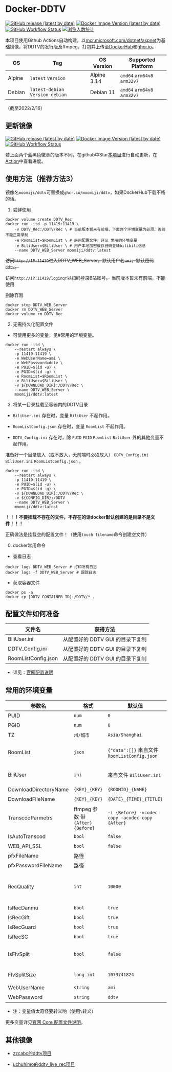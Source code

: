 # Docker-DDTV

[![GitHub release (latest by date)](https://img.shields.io/github/v/release/CHKZL/DDTV?label=DDTV&style=flat-square)](https://github.com/CHKZL/DDTV/releases/latest)
[![Docker Image Version (latest by date)](https://img.shields.io/docker/v/moomiji/ddtv?label=DockerHub&sort=semver&style=flat-square)](https://hub.docker.com/r/moomiji/ddtv/tags?page=1&ordering=last_updated)
[![GitHub Workflow Status](https://img.shields.io/github/workflow/status/moomiji/docker-ddtv/DDTV_WEB_Server_Docker?label=Docker%20Build&style=flat-square)](https://github.com/moomiji/docker-ddtv/actions/workflows/DDTV_WEB_Server_Docker.yml)
[![浏览人数统计](https://s04.flagcounter.com/mini/xztG/bg_FFFFFF/txt_000000/border_FFFFFF/flags_0/)](http://s04.flagcounter.com/more/xztG)

本项目使用Github Actions自动构建，以[mcr.microsoft.com/dotnet/aspnet](https://hub.docker.com/_/microsoft-dotnet-aspnet)为基础镜像，将DDTV的发行版及ffmpeg，打包并上传至[DockerHub](https://hub.docker.com/r/moomiji/ddtv)和[ghcr.io](https://github.com/users/moomiji/packages/container/package/ddtv)。

| OS | Tag | OS Version  | Supported Platform |
| ---- | ---- | ---- | ---- |
| Alpine | `latest` `Version` | Alpine 3.14 | `amd64` `arm64v8` `arm32v7` |
| Debian | `latest-debian` `Version-debian` | Debian 11 | `amd64` `arm64v8` `arm32v7` |

（截至2022/2/16）

## 更新镜像

[![GitHub release (latest by date)](https://img.shields.io/github/v/release/CHKZL/DDTV?label=DDTV&style=flat-square)](https://github.com/CHKZL/DDTV/releases/latest)
[![Docker Image Version (latest by date)](https://img.shields.io/docker/v/moomiji/ddtv?label=DockerHub&sort=semver&style=flat-square)](https://hub.docker.com/r/moomiji/ddtv/tags?page=1&ordering=last_updated)
[![GitHub Workflow Status](https://img.shields.io/github/workflow/status/moomiji/docker-ddtv/DDTV_WEB_Server_Docker?label=Docker%20Build&style=flat-square)](https://github.com/moomiji/docker-ddtv/actions/workflows/DDTV_WEB_Server_Docker.yml)

若上面两个蓝黑色徽章的版本不同，在github中Star[本项目](https://github.com/moomiji/Docker-DDTV)进行自动更新，在[Action](https://github.com/moomiji/Docker-DDTV/actions/workflows/DDTV_docker.yml)中查看进度。

## 使用方法（推荐方法3）

镜像名`moomiji/ddtv`可替换成`ghcr.io/moomiji/ddtv`，如果DockerHub下载不畅的话。

1. 尝鲜使用

```shell
docker volume create DDTV_Rec
docker run -itd -p 11419:11419 \
    -v DDTV_Rec:/DDTV/Rec \ # 当前版本暂未有前端，下面两个环境变量为必须，否则不能正常录制
    -e RoomList=$RoomList \ # 房间配置文件，详见 常用的环境变量
    -e BiliUser=$BiliUser \ # 用户本地加密缓存扫码登陆bilibili信息
    --name DDTV_WEB_Server moomiji/ddtv:latest
```

~~访问`http://IP:11419`进入DDTV_WEB_Server，默认用户名`ami`，默认密码`ddtv`。~~

~~访问`http://IP:11419/loginqr`以扫码登录B站账号。~~ 当前版本暂未有前端，不能使用

删除容器

```shell
docker stop DDTV_WEB_Server
docker rm DDTV_WEB_Server
docker volume rm DDTV_Rec
```

2. 无需持久化配置文件

- 可使用更多的变量，见#常用的环境变量。

```shell
docker run -itd \
    --restart always \
    -p 11419:11419 \
    -e WebUserName=ami \
    -e WebPassword=ddtv \
    -e PUID=$(id -u) \
    -e PGID=$(id -g) \
    -e RoomList=$RoomList \
    -e BiliUser=$BiliUser \
    -v ${DOWNLOAD_DIR}:/DDTV/Rec \
    --name DDTV_WEB_Server \
    moomiji/ddtv:latest
```

3. 将某一目录挂载至容器内的DDTV目录

- `BiliUser.ini` 存在时，变量 `BiliUser` 不起作用。

- `RoomListConfig.json` 存在时，变量 `RoomList` 不起作用。

- `DDTV_Config.ini` 存在时，除 `PUID` `PGID` `RoomList` `BiliUser` 外的其他变量不起作用。

准备好一个目录放入（或不放入，无前端时必须放入） `DDTV_Config.ini` `BiliUser.ini` `RoomListConfig.json` 。

```shell
docker run -itd \
    --restart always \
    -p 11419:11419 \
    -e PUID=$(id -u) \
    -e PGID=$(id -g) \
    -v ${DOWNLOAD_DIR}:/DDTV/Rec \
    -v ${CONFIG_DIR}:/DDTV
    --name DDTV_WEB_Server \
    moomiji/ddtv:latest
```

**！！！不要挂载不存在的文件，不存在的话docker默认创建的是目录不是文件！！！**

正确做法是挂载空的配置文件！（使用`touch filename`命令创建空文件）

0. docker常用命令

- 查看日志

```shell
docker logs DDTV_WEB_Server # 打印所有日志
docker logs -f DDTV_WEB_Server # 跟踪日志
```

- 获取容器文件

```shell
docker ps -a
docker cp [DDTV CONTAINER ID]:/DDTV/* .
```

## 配置文件如何准备

| 文件名 | 获得方法 |
| ----  | ----  |
| BiliUser.ini  | 从配置好的 DDTV GUI 的目录下复制  |
| DDTV_Config.ini | 从配置好的 DDTV GUI 的目录下复制 |
| RoomListConfig.json  | 从配置好的 DDTV GUI 的目录下复制 |

- 详见：[官网配置说明](https://ddtv.pro/config/)

## 常用的环境变量

| 参数名 | 格式 | 默认值 | 说明 |
| ---- | ---- | ---- | ---- |
| PUID | `num` | `0` | 用户ID |
| PGID | `num` | `0` | 用户组ID |
| TZ | `州/城市` | `Asia/Shanghai` | 时区 |
| RoomList | `json` | `{"data":[]}` 来自文件 `RoomListConfig.json` | [官网说明](https://ddtv.pro/config/RoomListConfig.json.html)，食用方法：`RoomList='{"data":[]}'; -e RoomList=$RoomList` |
| BiliUser | `ini` | 来自文件 `BiliUser.ini` | 食用方法：`BiliUser='cookie=...'; -e BiliUser=$BiliUser` |
| DownloadDirectoryName | `{KEY}_{KEY}` | `{ROOMID}_{NAME}` | 默认下载文件夹名字格式 |
| DownloadFileName | `{KEY}_{KEY}` | `{DATE}_{TIME}_{TITLE}` | 默认下载文件名格式 |
| TranscodParmetrs | ffmpeg 参数 带 `{After}` `{Before}` | `-i {Before} -vcodec copy -acodec copy {After}` | 转码默认参数 |
| IsAutoTranscod | `bool` | `false` | 启用自动转码 |
| WEB_API_SSL | `bool` | `false` | 启用WEB_API加密证书 |
| pfxFileName | 路径 |   | pfx证书文件路径 |
| pfxPasswordFileName | 路径 |   | pfx证书秘钥文件路径 |
| RecQuality | `int` | `10000` | 录制分辨率，可选值：流畅:80  高清:150  超清:250  蓝光:400  原画:10000 |
| IsRecDanmu | `bool` | `true` | 全局弹幕录制开关 |
| IsRecGift | `bool` | `true` | 全局礼物录制开关 |
| IsRecGuard | `bool` | `true` | 全局上舰录制开关 |
| IsRecSC | `bool` | `true` | 全局SC录制开关 |
| IsFlvSplit | `bool` | `false` | 全局FLV文件按大小切分开关，注：启动后自动合并、自动转码时效 |
| FlvSplitSize | `long int` | `1073741824` | FLV文件切分的大小(byte) |
| WebUserName | `string` | `ami` | WEB登陆使用的用户名 |
| WebPassword | `string` | `ddtv` | WEB登陆使用的密码 |

- 注：变量值太奇怪要转义哟（使用`\`转义）

更多变量详见[官网 Core 配置文件说明](https://ddtv.pro/config/DDTV_Config.html)。

## 其他镜像

- [zzcabc的ddtv项目](https://hub.docker.com/r/zzcabc/ddtv)

- [uchuhimo的ddtv_live_rec项目](https://hub.docker.com/r/uchuhimo/ddtv_live_rec)
